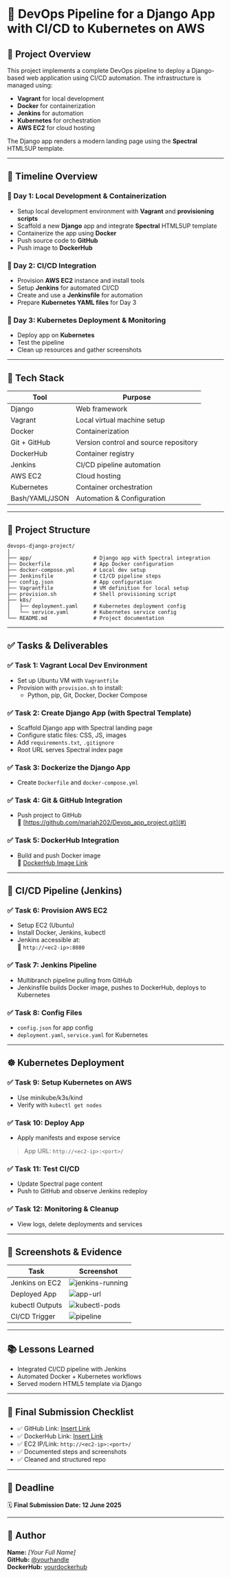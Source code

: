
# 🚀 DevOps Pipeline for a Django App with CI/CD to Kubernetes on AWS

## 📌 Project Overview

This project implements a complete DevOps pipeline to deploy a Django-based web application using CI/CD automation. The infrastructure is managed using:

- **Vagrant** for local development
- **Docker** for containerization
- **Jenkins** for automation
- **Kubernetes** for orchestration
- **AWS EC2** for cloud hosting

The Django app renders a modern landing page using the **Spectral** HTML5UP template.

---

## 📆 Timeline Overview

### 🔹 Day 1: Local Development & Containerization
- Setup local development environment with **Vagrant** and **provisioning scripts**
- Scaffold a new **Django** app and integrate **Spectral** HTML5UP template
- Containerize the app using **Docker**
- Push source code to **GitHub**
- Push image to **DockerHub**

### 🔹 Day 2: CI/CD Integration
- Provision **AWS EC2** instance and install tools
- Setup **Jenkins** for automated CI/CD
- Create and use a **Jenkinsfile** for automation
- Prepare **Kubernetes YAML files** for Day 3

### 🔹 Day 3: Kubernetes Deployment & Monitoring
- Deploy app on **Kubernetes**
- Test the pipeline
- Clean up resources and gather screenshots

---

## 🧱 Tech Stack

| Tool            | Purpose                               |
|-----------------|----------------------------------------|
| Django          | Web framework                         |
| Vagrant         | Local virtual machine setup           |
| Docker          | Containerization                      |
| Git + GitHub    | Version control and source repository |
| DockerHub       | Container registry                    |
| Jenkins         | CI/CD pipeline automation             |
| AWS EC2         | Cloud hosting                         |
| Kubernetes      | Container orchestration               |
| Bash/YAML/JSON  | Automation & Configuration            |

---

## 📁 Project Structure

```
devops-django-project/
│
├── app/                    # Django app with Spectral integration
├── Dockerfile              # App Docker configuration
├── docker-compose.yml      # Local dev setup
├── Jenkinsfile             # CI/CD pipeline steps
├── config.json             # App configuration
├── Vagrantfile             # VM definition for local setup
├── provision.sh            # Shell provisioning script
├── k8s/
│   ├── deployment.yaml     # Kubernetes deployment config
│   └── service.yaml        # Kubernetes service config
└── README.md               # Project documentation
```

---

## ✅ Tasks & Deliverables

### ✅ Task 1: Vagrant Local Dev Environment
- Set up Ubuntu VM with `Vagrantfile`
- Provision with `provision.sh` to install:
  - Python, pip, Git, Docker, Docker Compose

### ✅ Task 2: Create Django App (with Spectral Template)
- Scaffold Django app with Spectral landing page
- Configure static files: CSS, JS, images
- Add `requirements.txt`, `.gitignore`
- Root URL serves Spectral index page

### ✅ Task 3: Dockerize the Django App
- Create `Dockerfile` and `docker-compose.yml`

### ✅ Task 4: Git & GitHub Integration
- Push project to GitHub  
  🔗 [https://github.com/mariah202/Devop_app_project.git](#)

### ✅ Task 5: DockerHub Integration
- Build and push Docker image  
  🔗 [DockerHub Image Link](#)

---

## 🔄 CI/CD Pipeline (Jenkins)

### ✅ Task 6: Provision AWS EC2
- Setup EC2 (Ubuntu)
- Install Docker, Jenkins, kubectl
- Jenkins accessible at:  
  🔗 `http://<ec2-ip>:8080`

### ✅ Task 7: Jenkins Pipeline
- Multibranch pipeline pulling from GitHub
- Jenkinsfile builds Docker image, pushes to DockerHub, deploys to Kubernetes

### ✅ Task 8: Config Files
- `config.json` for app config
- `deployment.yaml`, `service.yaml` for Kubernetes

---

## ☸️ Kubernetes Deployment

### ✅ Task 9: Setup Kubernetes on AWS
- Use minikube/k3s/kind
- Verify with `kubectl get nodes`

### ✅ Task 10: Deploy App
- Apply manifests and expose service

> App URL: `http://<ec2-ip>:<port>/`

### ✅ Task 11: Test CI/CD
- Update Spectral page content
- Push to GitHub and observe Jenkins redeploy

### ✅ Task 12: Monitoring & Cleanup
- View logs, delete deployments and services

---

## 📸 Screenshots & Evidence

| Task | Screenshot |
|------|------------|
| Jenkins on EC2 | ![jenkins-running](screenshots/jenkins.png) |
| Deployed App | ![app-url](screenshots/app.png) |
| kubectl Outputs | ![kubectl-pods](screenshots/kubectl.png) |
| CI/CD Trigger | ![pipeline](screenshots/pipeline.png) |

---

## 📚 Lessons Learned

- Integrated CI/CD pipeline with Jenkins
- Automated Docker + Kubernetes workflows
- Served modern HTML5 template via Django

---

## 📝 Final Submission Checklist

- ✅ GitHub Link: [Insert Link](#)
- ✅ DockerHub Link: [Insert Link](#)
- ✅ EC2 IP/Link: `http://<ec2-ip>:<port>/`
- ✅ Documented steps and screenshots
- ✅ Cleaned and structured repo

---

## 📅 Deadline

🗓️ **Final Submission Date: 12 June 2025**

---

## 🔖 Author

**Name:** _[Your Full Name]_  
**GitHub:** [@yourhandle](#)  
**DockerHub:** [yourdockerhub](#)
